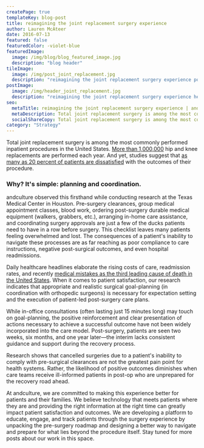 ```yaml
---
createPage: true
templateKey: blog-post
title: reimagining the joint replacement surgery experience
author: Lauren McAteer
date: 2016-07-13
featured: false
featuredColor: -violet-blue
featuredImage:
  image: /img/blog/blog_featured_image.jpg
  description: "blog header"
tileImage:
  image: /img/post_joint_replacement.jpg
  description: "reimagining the joint replacement surgery experience post image"
postImage:
  image: /img/header_joint_replacement.jpg
  description: "reimagining the joint replacement surgery experience header image"
seo:
  metaTitle: reimagining the joint replacement surgery experience | andculture
  metaDescription: Total joint replacement surgery is among the most commonly performed inpatient procedures in the US. So why are patients so often dissatisfied after surgery?
  socialShareCopy: Total joint replacement surgery is among the most commonly performed inpatient procedures in the US. So why are patients so often dissatisfied after surgery?
category: "Strategy"
---
```

Total joint replacement surgery is among the most commonly performed inpatient procedures in the United States. [More than 1,000,000](https://www.mayoclinic.org/medical-professionals/orthopedic-surgery/news/first-nationwide-prevalence-study-of-hip-and-knee-arthroplasty-shows-7-2-million-americans-living-with-implants/mac-20431170) hip and knee replacements are performed each year. And yet, studies suggest that [as many as 20 percent of patients are dissatisfied](http://www.ncbi.nlm.nih.gov/pmc/articles/PMC2795819/) with the outcomes of their procedure.

### Why? It's simple: planning and coordination.
andculture observed this firsthand while conducting research at the Texas Medical Center in Houston. Pre-surgery clearances, group medical appointment classes, blood work, ordering post-surgery durable medical equipment (walkers, grabbers, etc.), arranging in-home care assistance, and coordinating surgery approvals are just a few of the ducks patients need to have in a row before surgery. This checklist leaves many patients feeling overwhelmed and lost. The consequences of a patient's inability to navigate these processes are as far reaching as poor compliance to care instructions, negative post-surgical outcomes, and even hospital readmissions.

Daily healthcare headlines elaborate the rising costs of care, readmission rates, and recently [medical mistakes as the third leading cause of death in the United States](http://hub.jhu.edu/2016/05/03/medical-errors-third-leading-cause-of-death). When it comes to patient satisfaction, our research indicates that appropriate and realistic surgical goal-planning (in coordination with orthopedic surgeons) is necessary for expectation setting and the execution of patient-led post-surgery care plans.

While in-office consultations (often lasting just 15 minutes long) may touch on goal-planning, the positive reinforcement and clear presentation of actions necessary to achieve a successful outcome have not been widely incorporated into the care model. Post-surgery, patients are seen two weeks, six months, and one year later—the interim lacks consistent guidance and support during the recovery process.

Research shows that cancelled surgeries due to a patient's inability to comply with pre-surgical clearances are not the greatest pain point for health systems. Rather, the likelihood of positive outcomes diminishes when care teams receive ill-informed patients in post-op who are unprepared for the recovery road ahead.

At andculture, we are committed to making this experience better for patients and their families. We believe technology that meets patients where they are and providing the right information at the right time can greatly impact patient satisfaction and outcomes. We are developing a platform to educate, engage, and track patients through the surgery experience by unpacking the pre-surgery roadmap and designing a better way to navigate and prepare for what lies beyond the procedure itself. Stay tuned for more posts about our work in this space.